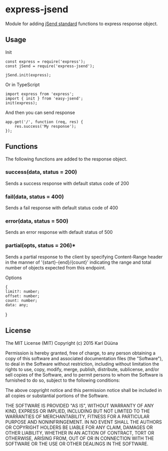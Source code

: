 # express-jsend

Module for adding [jSend standard](http://labs.omniti.com/labs/jsend) functions to express response object.

## Usage

Init

    const express = require('express');
    const jSend = require('express-jsend');

    jSend.init(express);

Or in TypeScript

    import express from 'express';
    import { init } from 'easy-jsend';
    init(express);

And then you can send response

    app.get('/', function (req, res) {
    	res.success('My response');
    });

## Functions

The following functions are added to the response object.

### success(data, status = 200)

Sends a success response with default status code of 200

### fail(data, status = 400)

Sends a fail response with default status code of 400

### error(data, status = 500)

Sends an error response with default status of 500

### partial(opts, status = 206)\*

Sends a partial response to the client by specifying Content-Range header in the manner of '{start}-{end}/{count}' indicating
the range and total number of objects expected from this endpoint.

Options

    {
    limit?: number;
    offset: number;
    count: number;
    data: any;

}

## License

The MIT License (MIT)
Copyright (c) 2015 Karl Düüna

Permission is hereby granted, free of charge, to any person obtaining a copy of
this software and associated documentation files (the "Software"), to deal in
the Software without restriction, including without limitation the rights to
use, copy, modify, merge, publish, distribute, sublicense, and/or sell copies of
the Software, and to permit persons to whom the Software is furnished to do so,
subject to the following conditions:

The above copyright notice and this permission notice shall be included in all
copies or substantial portions of the Software.

THE SOFTWARE IS PROVIDED "AS IS", WITHOUT WARRANTY OF ANY KIND, EXPRESS OR
IMPLIED, INCLUDING BUT NOT LIMITED TO THE WARRANTIES OF MERCHANTABILITY,
FITNESS FOR A PARTICULAR PURPOSE AND NONINFRINGEMENT. IN NO EVENT SHALL THE
AUTHORS OR COPYRIGHT HOLDERS BE LIABLE FOR ANY CLAIM, DAMAGES OR OTHER
LIABILITY, WHETHER IN AN ACTION OF CONTRACT, TORT OR OTHERWISE, ARISING FROM,
OUT OF OR IN CONNECTION WITH THE SOFTWARE OR THE USE OR OTHER DEALINGS IN THE
SOFTWARE.
